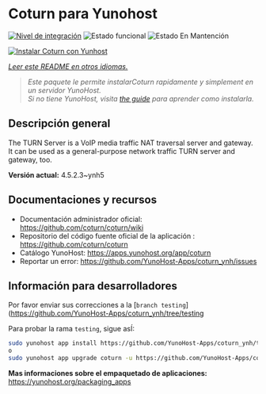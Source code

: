 <!--
Este archivo README esta generado automaticamente<https://github.com/YunoHost/apps/tree/master/tools/readme_generator>
No se debe editar a mano.
-->

# Coturn para Yunohost

[![Nivel de integración](https://dash.yunohost.org/integration/coturn.svg)](https://ci-apps.yunohost.org/ci/apps/coturn/) ![Estado funcional](https://ci-apps.yunohost.org/ci/badges/coturn.status.svg) ![Estado En Mantención](https://ci-apps.yunohost.org/ci/badges/coturn.maintain.svg)

[![Instalar Coturn con Yunhost](https://install-app.yunohost.org/install-with-yunohost.svg)](https://install-app.yunohost.org/?app=coturn)

*[Leer este README en otros idiomas.](./ALL_README.md)*

> *Este paquete le permite instalarCoturn rapidamente y simplement en un servidor YunoHost.*  
> *Si no tiene YunoHost, visita [the guide](https://yunohost.org/install) para aprender como instalarla.*

## Descripción general

The TURN Server is a VoIP media traffic NAT traversal server and gateway. It can be used as a general-purpose network traffic TURN server and gateway, too.

**Versión actual:** 4.5.2.3~ynh5
## Documentaciones y recursos

- Documentación administrador oficial: <https://github.com/coturn/coturn/wiki>
- Repositorio del código fuente oficial de la aplicación : <https://github.com/coturn/coturn>
- Catálogo YunoHost: <https://apps.yunohost.org/app/coturn>
- Reportar un error: <https://github.com/YunoHost-Apps/coturn_ynh/issues>

## Información para desarrolladores

Por favor enviar sus correcciones a la [`branch testing`](https://github.com/YunoHost-Apps/coturn_ynh/tree/testing

Para probar la rama `testing`, sigue asÍ:

```bash
sudo yunohost app install https://github.com/YunoHost-Apps/coturn_ynh/tree/testing --debug
o
sudo yunohost app upgrade coturn -u https://github.com/YunoHost-Apps/coturn_ynh/tree/testing --debug
```

**Mas informaciones sobre el empaquetado de aplicaciones:** <https://yunohost.org/packaging_apps>
